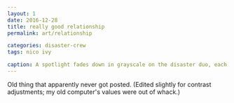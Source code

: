 ```yaml
---
layout: 1
date: 2016-12-28
title: really good relationship
permalink: art/relationship

categories: disaster-crew
tags: nico ivy
caption: A spotlight fades down in grayscale on the disaster duo, each subtly colored monochrome, neither smiling. Ivy's eyes are cloesd, one hand on Nico's shoulder and the other around his raised wrist; Nico's slouched on a chair, making a finger-gun motion at his head. His other hand is balled in a fist.
---
```

Old thing that apparently never got posted. (Edited slightly for contrast adjustments; my old computer's values were out of whack.)